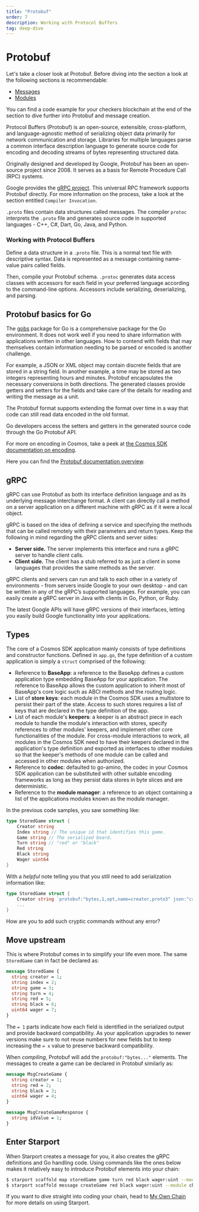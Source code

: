 ```yaml
---
title: "Protobuf"
order: 7
description: Working with Protocol Buffers
tag: deep-dive
---
```


# Protobuf

<HighlightBox type="info">

Let's take a closer look at Protobuf. Before diving into the section a look at the following sections is recommendable:

* [Messages](./07-messages)
* [Modules](./08-modules)

You can find a code example for your checkers blockchain at the end of the section to dive further into Protobuf and message creation.

</HighlightBox>

Protocol Buffers (Protobuf) is an open-source, extensible, cross-platform, and language-agnostic method of serializing object data primarily for network communication and storage. Libraries for multiple languages parse a common interface description language to generate source code for encoding and decoding streams of bytes representing structured data.

Originally designed and developed by Google, Protobuf has been an open-source project since 2008. It serves as a basis for Remote Procedure Call (RPC) systems. 

<HighlightBox type=”info”>

Google provides the [gRPC project](https://grpc.io/). This universal RPC framework supports Protobuf directly. For more information on the process, take a look at the section entitled `Compiler Invocation`.

</HighlightBox>

`.proto` files contain data structures called messages. The compiler `protoc` interprets the `.proto` file and generates source code in supported languages - C++, C#, Dart, Go, Java, and Python.

### Working with Protocol Buffers

Define a data structure in a `.proto` file. This is a normal text file with descriptive syntax. Data is represented as a message containing name-value pairs called fields.

Then, compile your Protobuf schema. `.protoc` generates data access classes with accessors for each field in your preferred language according to the command-line options. Accessors include serializing, deserializing, and parsing. 

## Protobuf basics for Go

The [gobs](https://golang.org/pkg/encoding/gob/) package for Go is a comprehensive package for the Go environment. It does not work well if you need to share information with applications written in other languages. How to contend with fields that may themselves contain information needing to be parsed or encoded is another challenge.

For example, a JSON or XML object may contain discrete fields that are stored in a string field. In another example, a time may be stored as two integers representing hours and minutes. Protobuf encapsulates the necessary conversions in both directions. The generated classes provide getters and setters for the fields and take care of the details for reading and writing the message as a unit.

The Protobuf format supports extending the format over time in a way that code can still read data encoded in the old format. 

Go developers access the setters and getters in the generated source code through the Go Protobuf API.

<HighlightBox type=”info”>

For more on encoding in Cosmos, take a peek at [the Cosmos SDK documentation on encoding](https://docs.cosmos.network/master/core/encoding.html).

Here you can find the [Protobuf documentation overview](https://docs.cosmos.network/master/core/proto-docs.html).

</HighlightBox>

## gRPC

gRPC can use Protobuf as both its interface definition language and as its underlying message interchange format. A client can directly call a method on a server application on a different machine with gRPC as if it were a local object.

gRPC is based on the idea of defining a service and specifying the methods that can be called remotely with their parameters and return types. Keep the following in mind regarding the gRPC clients and server sides:

* **Server side.** The server implements this interface and runs a gRPC server to handle client calls.
* **Client side.** The client has a stub referred to as just a client in some languages that provides the same methods as the server.

gRPC clients and servers can run and talk to each other in a variety of environments - from servers inside Google to your own desktop - and can be written in any of the gRPC’s supported languages. For example, you can easily create a gRPC server in Java with clients in Go, Python, or Ruby.

The latest Google APIs will have gRPC versions of their interfaces, letting you easily build Google functionality into your applications.

## Types

The core of a Cosmos SDK application mainly consists of type definitions and constructor functions. Defined in `app.go`, the type definition of a custom application is simply a `struct` comprised of the following:

* Reference to **BaseApp**: a reference to the BaseApp defines a custom application type embedding BaseApp for your application. The reference to BaseApp allows the custom application to inherit most of BaseApp's core logic such as ABCI methods and the routing logic.
* List of **store keys**: each module in the Cosmos SDK uses a multistore to persist their part of the state. Access to such stores requires a list of keys that are declared in the type definition of the app.
* List of each module's **keepers**: a keeper is an abstract piece in each module to handle the module's interaction with stores, specify references to other modules' keepers, and implement other core functionalities of the module. For cross-module interactions to work, all modules in the Cosmos SDK need to have their keepers declared in the application's type definition and exported as interfaces to other modules so that the keeper's methods of one module can be called and accessed in other modules when authorized.
* Reference to **codec**: defaulted to go-amino, the codec in your Cosmos SDK application can be substituted with other suitable encoding frameworks as long as they persist data stores in byte slices and are deterministic.
* Reference to the **module manager**: a reference to an object containing a list of the applications modules known as the module manager.

<ExpansionPanel title="Show me some code for my checkers' blockchain">

In the previous code samples, you saw something like:

```go
type StoredGame struct {
    Creator string
    Index string // The unique id that identifies this game.
    Game string // The serialized board.
    Turn string // "red" or "black"
    Red string
    Black string
    Wager uint64
}
```
With a _helpful_ note telling you that you still need to add serialization information like:

```go
type StoredGame struct {
    Creator string `protobuf:"bytes,1,opt,name=creator,proto3" json:"creator,omitempty"`
    ...
}
```
How are you to add such cryptic commands without any error?

## Move upstream

This is where Protobuf comes in to simplify your life even more. The same `StoredGame` can in fact be declared as:

```protobuf
message StoredGame {
  string creator = 1;
  string index = 2;
  string game = 3;
  string turn = 4;
  string red = 5;
  string black = 6;
  uint64 wager = 7;
}
```

The `= 1` parts indicate how each field is identified in the serialized output and provide backward compatibility. As your application upgrades to newer versions make sure to not reuse numbers for new fields but to keep increasing the `= x` value to preserve backward compatibility.

When _compiling_, Protobuf will add the `protobuf:"bytes..."` elements. The messages to create a game can be declared in Protobuf similarly as:

```protobuf
message MsgCreateGame {
  string creator = 1;
  string red = 2;
  string black = 3;
  uint64 wager = 4;
}

message MsgCreateGameResponse {
  string idValue = 1;
}
```

## Enter Starport

When Starport creates a message for you, it also creates the gRPC definitions and Go handling code. Using commands like the ones below makes it relatively easy to introduce Protobuf elements into your chain:

```sh
$ starport scaffold map storedGame game turn red black wager:uint --module checkers --no-message
$ starport scaffold message createGame red black wager:uint --module checkers --response idValue
```
<HighlightBox type="tip">

If you want to dive straight into coding your chain, head to [My Own Chain](../5-my-own-chain/01-index.md) for more details on using Starport.

</HighlightBox>

</ExpansionPanel>
